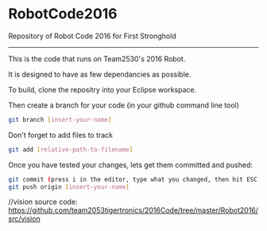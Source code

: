 # RobotCode2016
Repository of Robot Code 2016 for First Stronghold

---
This is the code that runs on Team2530's 2016 Robot.

It is designed to have as few dependancies as possible. 

To build, clone the repositry into your Eclipse workspace. 

Then create a branch for your code (in your github command line tool)

```sh
git branch [insert-your-name]
```

Don't forget to add files to track

```sh
git add [relative-path-to-filename]
```

Once you have tested your changes, lets get them committed and pushed:

```sh
git commit (press i in the editor, type what you changed, then hit ESC. Then type :w :q) [This is what text editors were long before microsoft word or notepad.]
git push origin [insert-your-name]
```

//vision source code:    https://github.com/team2053tigertronics/2016Code/tree/master/Robot2016/src/vision

